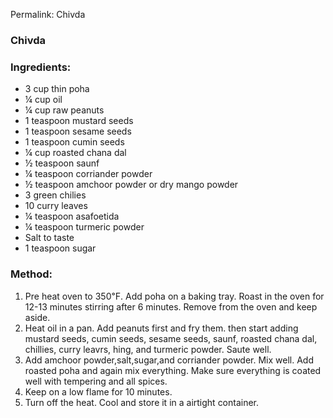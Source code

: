 Permalink: Chivda

### Chivda

### Ingredients:
* 3 cup thin poha
* ¼ cup oil
* ¼ cup raw peanuts
* 1 teaspoon mustard seeds
* 1 teaspoon sesame seeds
* 1 teaspoon cumin seeds
* ¼ cup roasted chana dal
* ½ teaspoon saunf
* ¼ teaspoon corriander powder
* ½ teaspoon amchoor powder or dry mango powder
* 3 green chilies
* 10 curry leaves
* ¼ teaspoon asafoetida
* ¼ teaspoon turmeric powder
* Salt to taste
* 1 teaspoon sugar

### Method:
1. Pre heat oven to 350℉. Add poha on a baking tray. Roast in the oven for 12-13 minutes stirring after 6 minutes. Remove from the oven and keep aside. 
2. Heat oil in a pan. Add peanuts first and fry them. then start adding mustard seeds, cumin seeds, sesame seeds, saunf, roasted chana dal, chillies, curry leavrs, hing, and turmeric powder. Saute well. 
3. Add amchoor powder,salt,sugar,and corriander powder. Mix well. Add roasted poha and again mix everything. Make sure everything is coated well with tempering and all spices. 
4. Keep on a low flame for 10 minutes. 
5. Turn off the heat. Cool and store it in a airtight container. 
